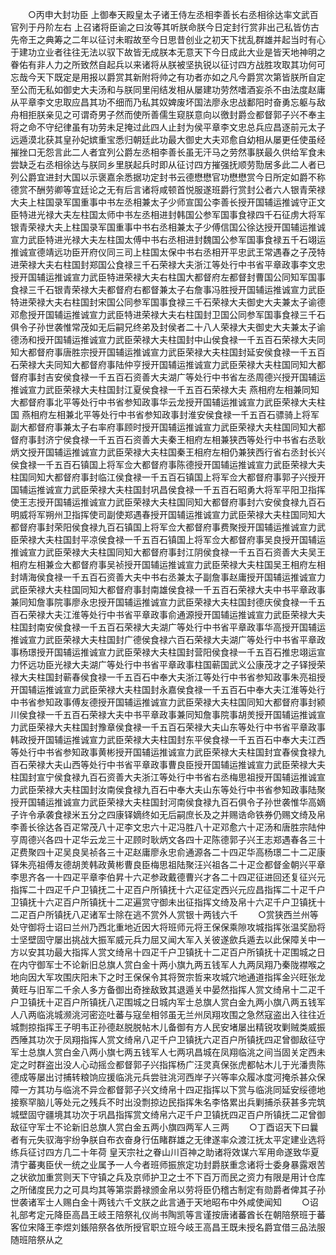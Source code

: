 <!-- { "loadSidebar": true } -->
　　○丙申大封功臣  上御奉天殿皇太子诸王侍左丞相李善长右丞相徐达率文武百官列于丹阶左右  上召诸将臣谕之曰汝等其听朕命朕今日定封行赏非出己私皆仿古先帝王之典筹之二年以征讨未暇故至今日思昔创业之初天下扰乱群雄并起当时有心于建功立业者往往无法以驭下故皆无成朕本无意天下今日成此大业是皆天地神明之眷佑有非人力之所致然自起兵以来诸将从朕被坚执锐以征讨四方战胜攻取其功何可忘哉今天下既定是用报以爵赏其新附将帅之有功者亦如之凡今爵赏次第皆朕所自定至公而无私如御史大夫汤和与朕同里闬结发相从屡建功劳然嗜酒妄杀不由法度赵庸从平章李文忠取应昌其功不细而乃私其奴婢废坏国法廖永忠战鄱阳时奋勇忘躯与敌舟相拒朕亲见之可谓奇男子然而使所善儒生窥朕意向以徼封爵佥都督郭子兴不奉主将之命不守纪律虽有功劳未足掩过此四人止封为侯平章李文忠总兵应昌逐前元太子远遁漠北获其皇孙妃嫔重宝悉归朝廷此功最大御史大夫邓愈自幼相从屡更任使虽经摧挫口无怨言此二人者宜列公爵左丞相李善长虽无汗马之劳然事朕最久供给军食未尝缺乏右丞相徐达与朕同乡里朕起兵时即从征讨四方摧强抚顺劳勚居多此二人者已列公爵宜进封大国以示褒嘉余悉据功定封书云德懋懋官功懋懋赏今日所定如爵不称德赏不酬劳卿等宜廷论之无有后言诸将咸顿首悦服遂班爵行赏封公者六人银青荣禄大夫上柱国录军国重事中书左丞相兼太子少师宣国公李善长授开国辅运推诚守正文臣特进光禄大夫左柱国太师中书左丞相进封韩国公参军国事食禄四千石征虏大将军银青荣禄大夫上柱国录军国重事中书右丞相兼太子少傅信国公徐达授开国辅运推诚宣力武臣特进光禄大夫左柱国太傅中书右丞相进封魏国公参军国事食禄五千石翊运推诚宣德靖远功臣开府仪同三司上柱国太保中书右丞相开平忠武王常遇春之子茂特进荣禄大夫右柱国封郑国公食禄三千石荣禄大夫浙江等处行中书省平章政事李文忠授开国辅运推诚宣力武臣特进荣禄大夫右柱国大都督府左都督封曹国公同知军国事食禄三千石银青荣禄大夫都督府右都督兼太子右詹事冯胜授开国辅运推诚宣力武臣特进荣禄大夫右柱国封宋国公同参军国事食禄三千石荣禄大夫御史大夫兼太子谕德邓愈授开国辅运推诚宣力武臣特进荣禄大夫右柱国封卫国公同参军国事食禄三千石俱令子孙世袭惟常茂如无后嗣兄终弟及封侯者二十八人荣禄大夫御史大夫兼太子谕德汤和授开国辅运推诚宣力武臣荣禄大夫柱国封中山侯食禄一千五百石荣禄大夫同知大都督府事唐胜宗授开国辅运推诚宣力武臣荣禄大夫柱国封延安侯食禄一千五百石荣禄大夫同知大都督府事陆仲亨授开国辅运推诚宣力武臣荣禄大夫柱国同知大都督府事封吉安侯食禄一千五百石资善大夫湖广等处行中书省左丞周德兴授开国辅运推诚宣力武臣荣禄大夫柱国封江夏侯食禄一千五百石荣禄大夫  燕相府左相兼同知大都督府事北平等处行中书省参知政事华云龙授开国辅运推诚宣力武臣荣禄大夫柱国  燕相府左相兼北平等处行中书省参知政事封淮安侯食禄一千五百石骠骑上将军副大都督府事兼太子右率府事顾时授开国辅运推诚宣力武臣荣禄大夫柱国同知大都督府事封济宁侯食禄一千五百石资善大夫秦王相府左相兼狭西等处行中书省右丞耿炳文授开国辅运推诚宣力武臣荣禄大夫柱国秦王相府左相仍兼狭西行省右丞封长兴侯食禄一千五百石镇国上将军佥大都督府事陈德授开国辅运推诚宣力武臣荣禄大夫柱国同知大都督府事封临江侯食禄一千五百石镇国上将军佥大都督府事郭子兴授开国辅运推诚宣力武臣荣禄大夫柱国封巩昌侯食禄一千五百石昭勇大将军平阳卫指挥使王志授开国辅运推诚宣力武臣荣禄大夫柱国同知大都督府事封六安侯食禄九百石明威将军朔州卫指挥使司副使郑遇春授开国辅运推诚宣力武臣荣禄大夫柱国同知大都督府事封荣阳侯食禄九百石镇国上将军佥大都督府事费聚授开国辅运推诚宣力武臣荣禄大夫柱国封平凉侯食禄一千五百石镇国上将军佥大都督府事吴良授开国辅运推诚宣力武臣荣禄大夫柱国同知大都督府事封江阴侯食禄一千五百石资善大夫吴王相府左相兼佥大都督府事吴祯授开国辅运推诚宣力武臣荣禄大夫柱国吴王相府左相封靖海侯食禄一千五百石资善大夫中书右丞兼太子副詹事赵庸授开国辅运推诚宣力武臣荣禄大夫柱国同知大都督府事封南雄侯食禄一千五百石荣禄大夫中书平章政事兼同知詹事院事廖永忠授开国辅运推诚宣力武臣荣禄大夫柱国封德庆侯食禄一千五百石荣禄大夫江淮等处行中书省平章政事俞通源授开国辅运推诚宣力武臣荣禄大夫柱国封南安侯食禄一千五百石荣禄大夫湖广等处行中书省平章政事华高授开国辅运推诚宣力武臣荣禄大夫柱国封广德侯食禄六百石荣禄大夫湖广等处行中书省平章政事杨璟授开国辅运推诚宣力武臣荣禄大夫柱国封营阳侯食禄一千五百石推忠翊运宣力怀远功臣光禄大夫湖广等处行中书省平章政事柱国蕲国武义公康茂才之子铎授荣禄大夫柱国封蕲春侯食禄一千五百石中奉大夫浙江等处行中书省参知政事朱亮祖授开国辅运推诚宣力武臣荣禄大夫柱国封永嘉侯食禄一千五百石中奉大夫江淮等处行中书省参知政事傅友德授开国辅运推诚宣力武臣荣禄大夫柱国同知大都督府事封颍川侯食禄一千五百石荣禄大夫中书平章政事兼同知詹事院事胡羙授开国辅运推诚宣力武臣荣禄大夫柱国封豫章侯食禄一千五百石荣禄大夫山东等处行中书省平章政事韩政授开国辅运推诚宣力武臣荣禄大夫柱国封东平侯食禄一千五百石中奉大夫江西等处行中书省参知政事黄彬授开国辅运推诚宣力武臣荣禄大夫柱国封宜春侯食禄九百石荣禄大夫山西等处行中书省平章政事曹良臣授开国辅运推诚宣力武臣荣禄大夫柱国封宣宁侯食禄九百石资善大夫浙江等处行中书省右丞梅思祖授开国辅运推诚宣力武臣荣禄大夫柱国封汝南侯食禄九百石中奉大夫山东等处行中书省参知政事陆聚授开国辅运推诚宣力武臣荣禄大夫柱国封河南侯食禄九百石俱令子孙世袭惟华高嫡子许令承袭食禄米五分之四康铎嫡终如无后嗣庶长及之并赐诰命铁券仍赐文绮及帛李善长徐达各百疋常茂八十疋李文忠六十疋冯胜八十疋邓愈六十疋汤和唐胜宗陆仲亨周德兴各四十疋华云龙三十疋顾时耿炳文各四十疋陈德郭子兴王志郑遇春各三十疋费聚四十疋吴良吴祯各三十疋赵庸廖永忠俞通源各二十四疋华高杨璟二十二疋康铎朱亮祖傅友德胡羙韩政黄彬曹良臣梅思祖陆聚汪兴祖各二十疋佥都督金朝兴平章李思齐各一十四疋平章李伯昇十六疋参政戴德曹兴才各二十四疋征进回还复征兴元指挥二十四疋千户卫镇抚二十疋百户所镇抚十六疋征定西兴元应昌指挥二十疋千户卫镇抚十六疋百户所镇抚十二疋遍赏守御未出征指挥文绮及帛十六疋千户卫镇抚十二疋百户所镇抚八疋诸军士除在逃不赏外人赏银十两钱六千
　　○赏狭西兰州等处守御将士诏曰兰州乃西北重地近因大将班师元将王保保乘隙攻城指挥张温奖励将士坚壁固守屡出挑战大振军威元兵力屈又闻大军入关彼遂歛兵遁去以此保障关中一方以安其功最大指挥人赏文绮帛十四疋千户卫镇抚十二疋百户所镇抚十疋围城之日在内守御军士不论新旧总旗人赏白金十两小旗九两五钱军人九两凤翔乃秦陇襟喉之地向因大军攻围庆阳未下之时王保保令其将贺宗哲来攻城穴地通道指挥金兴旺张龙黄旺与旧军二千余人多方备御出奇挫敌致其退遁关中晏然指挥人赏文绮帛十二疋千户卫镇抚十疋百户所镇抚八疋围城之日城内军士总旗人赏白金九两小旗八两五钱军人八两临洮城濒洮河密迩吐蕃与寇垒相邻虽无兰州凤翔攻围之急然寇盗出入往往近城剽掠指挥王子明韦正孙德赵脱脱帖木儿备御有方人民安堵屡出精锐攻剿贼类威振西陲其功次于凤翔指挥人赏文绮帛八疋千户卫镇抚六疋百户所镇抚四疋曾御敌征守军士总旗人赏白金八两小旗七两五钱军人七两巩昌城在凤翔临洮之间当固关定西未定之时群盗出没人心动摇佥都督郭子兴指挥杨广汪灵真保张虎都帖木儿于光潘贵陈德成等屡出讨捕转粮饷应援临洮元兵尝驻洮河西岸子兴等率众履冰度河掩杀甚众保障一方其功与临洮不异佥都督郭子兴文绮帛十四疋指挥以下赏与临洮同延安绥德地接察罕脑儿等处元之残兵不时出没剽掠边民指挥朱名李恪累出兵剿捕杀获甚多完筑城壁固守疆境其功次于巩昌指挥赏文绮帛六疋千户卫镇抚四疋百户所镇抚二疋曾御敌征守军士不论新旧总旗人赏白金五两小旗四两军人三两
　　○丁酉诏天下曰曩者有元失驭海宇纷争朕自布衣奋身行伍睹群雄之无律遂率众渡江抚太平定建业选将练兵征讨四方几二十年荷  皇天宗社之眷山川百神之助诸将效谋六军用命遂致华夏清宁蕃夷臣伏一统之业属予一人今者班师振旅定功封爵朕重念诸将士委身暴露艰苦之状欲加重赏则天下守镇之兵及京师护卫之士不下百万而民之资力有限是用计仓库之所储度民力之可具均其等第崇爵禄颁金帛以劳将臣仍稽古制定有勋爵者俾其子孙世袭诸军士人赐白金十两钱六千文朕之此言通于天地昭布中外咸使闻知
　　○诏礼部考定元降臣高昌王岐王陪祭礼仪尚书陶凯等言谨按唐诸蕃酋长在朝陪祭班于蕃客位宋降王李煜刘鋹陪祭各依所授官职立班今岐王高昌王既未授名爵宜借三品法服随班陪祭从之
